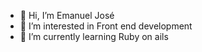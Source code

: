 - 👋 Hi, I’m Emanuel José
- 👀 I’m interested in Front end development
- 🌱 I’m currently learning Ruby on ails

<!---
Emanuel-JSA/Emanuel-JSA is a ✨ special ✨ repository because its `README.md` (this file) appears on your GitHub profile.
You can click the Preview link to take a look at your changes.
--->
